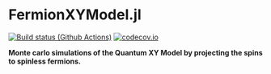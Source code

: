 # FermionXYModel.jl

[![Build status (Github Actions)](https://github.com/JaydevSR/FermionXYModels.jl/workflows/CI/badge.svg)](https://github.com/JaydevSR/FermionXYModels.jl/actions)
[![codecov.io](http://codecov.io/github/JaydevSR/FermionXYModels.jl/coverage.svg?branch=main)](http://codecov.io/github/JaydevSR/FermionXYModels.jl?branch=main)

**Monte carlo simulations of the Quantum XY Model by projecting the spins to spinless fermions.**
